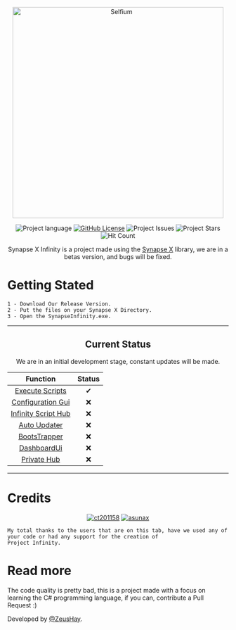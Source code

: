 <p align="center">
    <img width="480px" height="auto" src="https://media.discordapp.net/attachments/742405340397699073/881311465104105512/InfinityLogoV2.png" align="center" alt="Selfium" />
</p>
<p align="center">
    <img alt="Project language" src="https://img.shields.io/badge/language-C%23-success?color=orange&style=for-the-badge"></a>
    <a href="https://github.com/ZeusHay/Synapse-X-Infinity/issues"><img alt="GitHub License" src="https://img.shields.io/github/license/ZeusHay/Synapse-X-Infinity?color=orange&style=for-the-badge"></a>
    <img alt="Project Issues" src="https://img.shields.io/github/issues/ZeusHay/Synapse-X-Infinity?color=orange&style=for-the-badge"></a>
    <img alt="Project Stars" src="https://img.shields.io/github/stars/ZeusHay/Synapse-X-Infinity?color=orange&style=for-the-badge"></a>
    <img alt="Hit Count" src="https://img.shields.io/github/search/ZeusHay/Synapse-X-Infinity/goto?color=orange&label=Hit%20Counter&style=for-the-badge"></a>
    <br />
</p>
<p><center>Synapse X Infinity is a project made using the <a href="https://x.synapse.to/">Synapse X</a> library, we are in a betas version, and bugs will be fixed.</center></p>

# Getting Stated

    1 - Download Our Release Version.
    2 - Put the files on your Synapse X Directory.
    3 - Open the SynapseInfinity.exe.

----------------------------------------------------------------------------------------------

<p align="center">
    <h2 align="center">Current Status</h2>
</b >

<center>We are in an initial development stage, constant updates will be made.</center>

|Function|Status|
|:---------------------------------------------------------------------------------------: | :-------------------------------------------------------------------: |
|[Execute Scripts](https://github.com/ZeusHay/Synapse-X-Infinity) | ✔ |
|[Configuration Gui](https://github.com/ZeusHay/Synapse-X-Infinity) | ❌ |
|[Infinity Script Hub](https://github.com/ZeusHay/Synapse-X-Infinity) | ❌ |
|[Auto Updater](https://github.com/ZeusHay/Synapse-X-Infinity) | ❌ |
|[BootsTrapper](https://github.com/ZeusHay/Synapse-X-Infinity) | ❌ |
|[DashboardUi](https://github.com/ZeusHay/Synapse-X-Infinity) | ❌ |
|[Private Hub](https://github.com/ZeusHay/Synapse-X-Infinity) | ❌ |

---------------------------------------------------------------------------------------

# Credits

<p align="center">
    <a href="https://github.com/ct201158"><img alt="ct201158" src="https://img.shields.io/badge/github-@ct201158-orange?style=for-the-badge"></a>
    <a href="https://discord.com"><img alt="asunax" src="https://img.shields.io/badge/discord-asunax#5833-orange?style=for-the-badge"></a>
    <br />
</p>

    My total thanks to the users that are on this tab, have we used any of your code or had any support for the creation of 
    Project Infinity.
# Read more

The code quality is pretty bad, this is a project made with a focus on learning the C# programming language, if you can, contribute a Pull Request :)

Developed by [@ZeusHay](https://github.com/ZeusHay).
</p>
